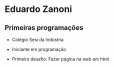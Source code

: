  <h1> Eduardo Zanoni </h1>
<h2> Primeiras programações </h2>

- Colégio Sesi da Indústria

- Iniciante em programação

- Primeiro desafio: Fazer página na web em html












